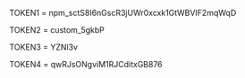TOKEN1 = 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

TOKEN2 = custom_5gkbP

TOKEN3 = YZNl3v

TOKEN4 = qwRJsONgviM1RJCditxGB876
